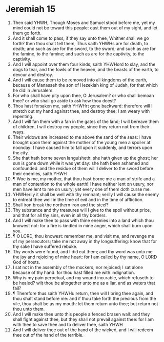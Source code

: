 ﻿# Jeremiah 15
1. Then said YHWH, Though Moses and Samuel stood before me, yet my mind could not be toward this people: cast them out of my sight, and let them go forth. 
2. And it shall come to pass, if they say unto thee, Whither shall we go forth? then thou shalt tell them, Thus saith YHWHs are for death, to death; and such as are for the sword, to the sword; and such as are for the famine, to the famine; and such as are for the captivity, to the captivity. 
3. And I will appoint over them four kinds, saith YHWHord to slay, and the dogs to tear, and the fowls of the heaven, and the beasts of the earth, to devour and destroy. 
4. And I will cause them to be removed into all kingdoms of the earth, because of Manasseh the son of Hezekiah king of Judah, for that which he did in Jerusalem. 
5. For who shall have pity upon thee, O Jerusalem? or who shall bemoan thee? or who shall go aside to ask how thou doest? 
6. Thou hast forsaken me, saith YHWHrt gone backward: therefore will I stretch out my hand against thee, and destroy thee; I am weary with repenting. 
7. And I will fan them with a fan in the gates of the land; I will bereave them of children, I will destroy my people, since they return not from their ways. 
8. Their widows are increased to me above the sand of the seas: I have brought upon them against the mother of the young men a spoiler at noonday: I have caused him to fall upon it suddenly, and terrors upon the city. 
9. She that hath borne seven languisheth: she hath given up the ghost; her sun is gone down while it was yet day: she hath been ashamed and confounded: and the residue of them will I deliver to the sword before their enemies, saith YHWH
10. ¶ Woe is me, my mother, that thou hast borne me a man of strife and a man of contention to the whole earth! I have neither lent on usury, nor men have lent to me on usury; yet every one of them doth curse me. 
11. YHWHerily it shall be well with thy remnant; verily I will cause the enemy to entreat thee well in the time of evil and in the time of affliction. 
12. Shall iron break the northern iron and the steel? 
13. Thy substance and thy treasures will I give to the spoil without price, and that for all thy sins, even in all thy borders. 
14. And I will make thee to pass with thine enemies into a land which thou knowest not: for a fire is kindled in mine anger, which shall burn upon you. 
15. ¶ O LORD, thou knowest: remember me, and visit me, and revenge me of my persecutors; take me not away in thy longsuffering: know that for thy sake I have suffered rebuke. 
16. Thy words were found, and I did eat them; and thy word was unto me the joy and rejoicing of mine heart: for I am called by thy name, O LORD God of hosts. 
17. I sat not in the assembly of the mockers, nor rejoiced; I sat alone because of thy hand: for thou hast filled me with indignation. 
18. Why is my pain perpetual, and my wound incurable, which refuseth to be healed? wilt thou be altogether unto me as a liar, and as waters that fail? 
19. ¶ Therefore thus saith YHWHu return, then will I bring thee again, and thou shalt stand before me: and if thou take forth the precious from the vile, thou shalt be as my mouth: let them return unto thee; but return not thou unto them. 
20. And I will make thee unto this people a fenced brasen wall: and they shall fight against thee, but they shall not prevail against thee: for I am with thee to save thee and to deliver thee, saith YHWH
21. And I will deliver thee out of the hand of the wicked, and I will redeem thee out of the hand of the terrible. 
